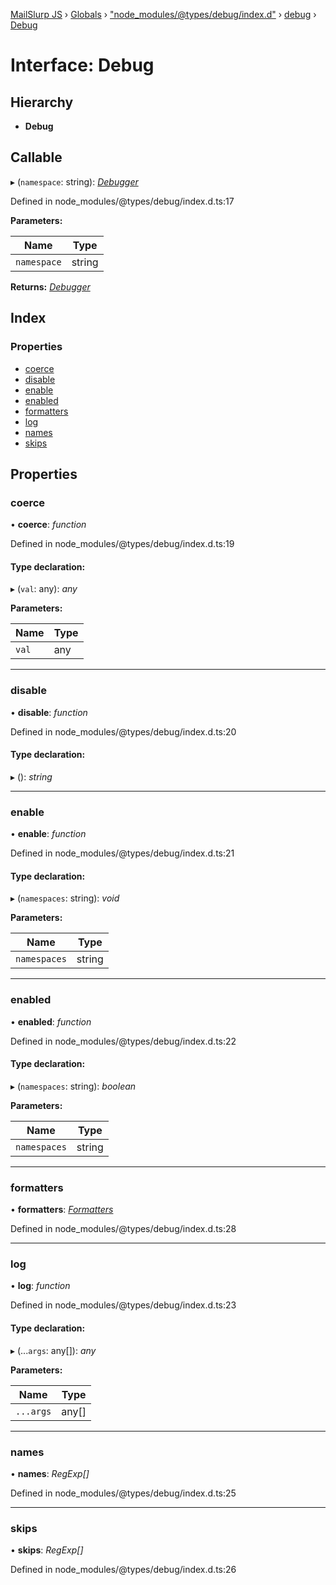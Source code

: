[MailSlurp JS](../README.md) › [Globals](../globals.md) › ["node_modules/@types/debug/index.d"](../modules/_node_modules__types_debug_index_d_.md) › [debug](../modules/_node_modules__types_debug_index_d_.debug.md) › [Debug](_node_modules__types_debug_index_d_.debug.debug.md)

# Interface: Debug

## Hierarchy

* **Debug**

## Callable

▸ (`namespace`: string): *[Debugger](_node_modules__types_debug_index_d_.debug.debugger.md)*

Defined in node_modules/@types/debug/index.d.ts:17

**Parameters:**

Name | Type |
------ | ------ |
`namespace` | string |

**Returns:** *[Debugger](_node_modules__types_debug_index_d_.debug.debugger.md)*

## Index

### Properties

* [coerce](_node_modules__types_debug_index_d_.debug.debug.md#coerce)
* [disable](_node_modules__types_debug_index_d_.debug.debug.md#disable)
* [enable](_node_modules__types_debug_index_d_.debug.debug.md#enable)
* [enabled](_node_modules__types_debug_index_d_.debug.debug.md#enabled)
* [formatters](_node_modules__types_debug_index_d_.debug.debug.md#formatters)
* [log](_node_modules__types_debug_index_d_.debug.debug.md#log)
* [names](_node_modules__types_debug_index_d_.debug.debug.md#names)
* [skips](_node_modules__types_debug_index_d_.debug.debug.md#skips)

## Properties

###  coerce

• **coerce**: *function*

Defined in node_modules/@types/debug/index.d.ts:19

#### Type declaration:

▸ (`val`: any): *any*

**Parameters:**

Name | Type |
------ | ------ |
`val` | any |

___

###  disable

• **disable**: *function*

Defined in node_modules/@types/debug/index.d.ts:20

#### Type declaration:

▸ (): *string*

___

###  enable

• **enable**: *function*

Defined in node_modules/@types/debug/index.d.ts:21

#### Type declaration:

▸ (`namespaces`: string): *void*

**Parameters:**

Name | Type |
------ | ------ |
`namespaces` | string |

___

###  enabled

• **enabled**: *function*

Defined in node_modules/@types/debug/index.d.ts:22

#### Type declaration:

▸ (`namespaces`: string): *boolean*

**Parameters:**

Name | Type |
------ | ------ |
`namespaces` | string |

___

###  formatters

• **formatters**: *[Formatters](_node_modules__types_debug_index_d_.debug.formatters.md)*

Defined in node_modules/@types/debug/index.d.ts:28

___

###  log

• **log**: *function*

Defined in node_modules/@types/debug/index.d.ts:23

#### Type declaration:

▸ (...`args`: any[]): *any*

**Parameters:**

Name | Type |
------ | ------ |
`...args` | any[] |

___

###  names

• **names**: *RegExp[]*

Defined in node_modules/@types/debug/index.d.ts:25

___

###  skips

• **skips**: *RegExp[]*

Defined in node_modules/@types/debug/index.d.ts:26
